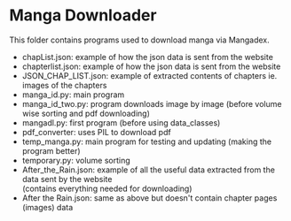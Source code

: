 # Manga Downloader

This folder contains programs used to download manga via Mangadex.

- chapList.json: example of how the json data is sent from the website
- chapterlist.json: example of how the json data is sent from the website
- JSON_CHAP_LIST.json: example of extracted contents of chapters ie. images of the chapters
- manga_id.py: main program
- manga_id_two.py: program downloads image by image (before volume wise sorting and pdf downloading)
- mangadl.py: first program (before using data_classes)
- pdf_converter: uses PIL to download pdf
- temp_manga.py: main program for testing and updating (making the program better)
- temporary.py: volume sorting
- After_the_Rain.json: example of all the useful data extracted from the data sent by the website  
  (contains everything needed for downloading)
- After the Rain.json: same as above but doesn't contain chapter pages (images) data